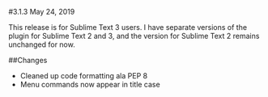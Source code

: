 #3.1.3  May 24, 2019

This release is for Sublime Text 3 users. I have separate versions of the plugin for Sublime Text 2 and 3, and the version for Sublime Text 2 remains unchanged for now.

##Changes

- Cleaned up code formatting ala PEP 8
- Menu commands now appear in title case
